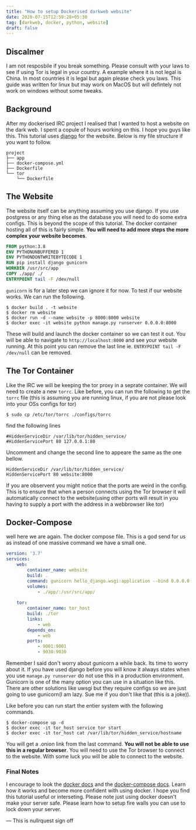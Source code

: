 ```yaml
---
title: "How to setup Dockerised darkweb website"
date: 2020-07-15T12:59:28+05:30
tag: [darkweb, docker, python, website]
draft: false
---
```


## __Discalmer__
I am not resposbile if you break something. Please consult with your laws to see if using Tor is legal in your country. A example where it is not legal is China. In most countries it is legal but again please check you laws. This guide was written for linux but may work on MacOS but will defintely not work on windows without some tweaks.


## Background
After my dockerised IRC project I realised that I wanted to host a website on the dark web. I spent a copule of hours working on this. I hope you guys like this. This tutorial uses [django](https://www.djangoproject.com/) for the website. Below is my file structure if you want to follow.
```
project
├── app   
├── docker-compose.yml
├── Dockerfile
└── tor
    └── Dockerfile

```
## The Website
The website itself can be anything assuming you use django. If you use postgress or any thing else as the database you will need to do some extra configs. This is beyond the scope of this tutorial. The docker container hosting all of this is fairly simple. __You will need to add more steps the more complex your website becomes__.
```Dockerfile
FROM python:3.8
ENV PYTHONUNBUFFERED 1
ENV PYTHONDONTWRITEBYTECODE 1
RUN pip install django gunicorn
WORKDIR /usr/src/app
COPY ./app/ ./
ENTRYPOINT tail -F /dev/null
```
`gunicorn` is for a later step we can ignore it for now. To test if our website works. We can run the following.
```shell
$ docker build . -t website
$ docker rm website
$ docker run -d --name website -p 8000:8000 website
$ docker exec -it website python manage.py runserver 0.0.0.0:8000
```
These will build and launch the docker container so we can test it out. You will be able to navigate to `http://localhost:8000` and see your website running. At this point you can remove the last line ie. `ENTRYPOINT tail -F /dev/null` can be removed.

## The Tor Container
Like the IRC we will be keeping the tor proxy in a seprate container. We will need to create a new `torrc`. Like before, you can run the following to get the `torrc` file (this is assuming you are running linux, if you are not please look into your OSs configs for tor)
```shell
$ sudo cp /etc/tor/torrc ./configs/torrc
```
find the following lines
```
#HiddenServiceDir /var/lib/tor/hidden_service/
#HiddenServicePort 80 127.0.0.1:80
```
Uncomment and change the second line to appeare the same as the one bellow.
```
HiddenServiceDir /var/lib/tor/hidden_service/
HiddenServicePort 80 website:8000
```
If you are observent you might notice that the ports are weird in the config. This is to ensure that when a person connects using the Tor browser it will automatically connect to the website(using other ports will result in you having to supply a port with the address in a webbrowser like tor)

## Docker-Compose
well here we are again. The docker compose file. This is a god send for us as instead of one massive command we have a small one.
```docker-compose.yml
version: '3.7'
services: 
    web:
        container_name: website
        build: .
        command: gunicorn hello_django.wsgi:application --bind 0.0.0.0:8000
        volumes: 
            - ./app/:/usr/src/app/
    
    tor:
        container_name: tor_host
        build: ./tor
        links: 
            - web
        depends_on: 
            - web
        ports: 
            - 9001:9001
            - 9030:9030
```

Remember I said don't worry about gunicorn a while back. Its time to worry about it. If you have used django before you will know it always states when you use `manage.py runserver` do not use this in a production environment. Gunicorn is one of the many option you can use in a situation like this. There are other solutions like uwsgi but they require configs so we are just going to use gunicorn(I am lazy. Sue me if you don't like that (this is a joke)). 

Like before you can run start the entier system with the following commands.
```shell
$ docker-compose up -d
$ docker exec -it tor_host service tor start
$ docker exec -it tor_host cat /var/lib/tor/hidden_service/hostname
```
You will get a .onion link from the last command. __You will not be able to use this in a regular browser__. You will need to use the Tor browser to connect to the website. With some luck you will be able to connect to the website. 

### Final Notes
I encourage to look the [docker docs](https://docs.docker.com/) and the [docker-compose docs](https://docs.docker.com/compose/). Learn how it works and become more confident with using docker. I hope you find this tutorial useful or interseting. Please note just using docker doesn't make your server safe. Please learn how to setup fire walls you can use to lock down your server. 

 — This is nullrquest sign off


